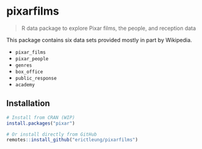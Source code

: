 
<!-- README.md is generated from README.Rmd. Please edit that file -->

# pixarfilms

> R data package to explore Pixar films, the people, and reception data

This package contains six data sets provided mostly in part by
Wikipedia.

  - `pixar_films`
  - `pixar_people`
  - `genres`
  - `box_office`
  - `public_response`
  - `academy`

## Installation

``` r
# Install from CRAN (WIP)
install.packages("pixar")

# Or install directly from GitHub
remotes::install_github("erictleung/pixarfilms")
```
